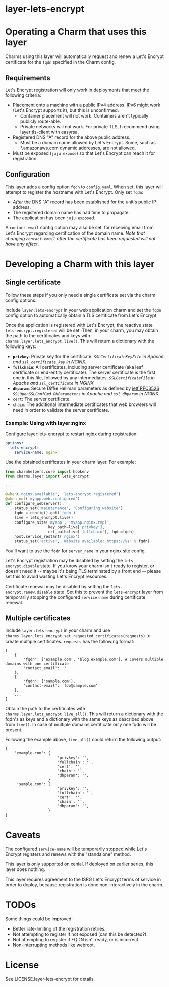 
# layer-lets-encrypt

# Operating a Charm that uses this layer

Charms using this layer will automatically request and renew a Let's Encrypt certificate for the `fqdn` specified in the Charm config.

## Requirements

Let's Encrypt registration will only work in deployments that meet the
following criteria:

- Placement onto a machine with a public IPv4 address. IPv6 might work (Let's
  Encrypt supports it), but this is unconfirmed.
  - Container placement will not work. Containers aren't typically publicly
    route-able.
  - Private networks will not work. For private TLS, I recommend using
    layer:tls-client with easyrsa.
- Registered DNS "A" record for the above public address.
  - Must be a domain name allowed by Let's Encrypt. Some, such as
    *.amazonaws.com dynamic addresses, are not allowed.
- Must be exposed (`juju expose`) so that Let's Encrypt can reach it for
  registration.

## Configuration

This layer adds a config option `fqdn` to `config.yaml`. When set, this layer
will attempt to register the hostname with Let's Encrypt. Only set `fqdn`:
- _After_ the DNS "A" record has been established for the unit's public IP
  address.
- The registered domain name has had time to propagate.
- The application has been `juju expose`d.

A `contact-email` config option may also be set, for receiving email from Let's Encrypt regarding certification of the domain name. *Note that changing `contact-email` after the certificate has been requested will not have any effect.*

# Developing a Charm with this layer

## Single certificate

Follow these steps if you only need a single certificate set via the charm config options.

Include `layer:lets-encrypt` in your web application charm and set the `fqdn` config option to automatically obtain a TLS certificate from Let's Encrypt.

Once the application is registered with Let's Encrypt, the reactive state
`lets-encrypt.registered` will be set. Then, in your charm, you may obtain the
path to the certificates and keys with `charms.layer.lets_encrypt.live()`. This will return a dictionary with the following keys:

 - **`privkey`**: Private key for the certificate. *`SSLCertificateKeyFile` in Apache and `ssl_certificate_key` in NGINX.*
 - **`fullchain`**: All certificates, including server certificate (aka leaf certificate or end-entity certificate). The server certificate is the first one in this file, followed by any intermediates. *`SSLCertificateFile` in Apache and `ssl_certificate` in NGINX.*
 - **`dhparam`**: Secure Diffie Hellman parameters as defined by [ietf RFC3526](https://tools.ietf.org/html/rfc3526#page-5) *`SSLOpenSSLConfCmd DHParameters` in Apache and `ssl_dhparam` in NGINX.*
 - `cert`: The server certificate.
 - `chain`: The additional intermediate certificates that web browsers will need in order to validate the server certificate.

### Example: Using with layer:nginx

Configure layer:lets-encrypt to restart nginx during registration:

```yaml
options:
  lets-encrypt:
    service-name: nginx
```

Use the obtained certificates in your charm layer. For example:

```python
from charmhelpers.core import hookenv
from charms.layer import lets_encrypt

...

@when('nginx.available', 'lets-encrypt.registered')
@when_not('myapp.web.configured')
def configure_webserver():
    status_set('maintenance', 'Configuring website')
	fqdn = config().get('fqdn')
    live = lets_encrypt.live()
    configure_site('myapp', 'myapp.nginx.tmpl',
                   key_path=live['privkey'],
                   crt_path=live['fullchain'], fqdn=fqdn)
    host.service_restart('nginx')
    status_set('active', 'Website available: https://%s' % fqdn)
```

You'll want to use the `fqdn` for `server_name` in your nginx site config.

Let's Encrypt registration may be disabled by setting the
`lets-encrypt.disable` state. If you know your charm isn't ready to register,
or doesn't need it -- maybe it's being TLS terminated by a front end -- please
set this to avoid wasting Let's Encrypt resources.

Certificate renewal may be disabled by setting the `lets-encrypt.renew.disable`
state. Set this to prevent the `lets-encrypt` layer from temporarily stopping
the configured `service-name` during certificate renewal.


## Multiple certificates

Include `layer:lets-encrypt` in your charm and use `charms.layer.lets_encrypt.set_requested_certificates(requests)` to create multiple certificates. `requests` has the following format:
```
[
    {
        'fqdn': ['example.com', 'blog.example.com'], # Covers multiple domains with one certificate
        'contact_email': ''
    },
    {
        'fqdn': ['sample.com'],
        'contact-email': 'foo@sample.com'
    },
    ...
]
```
Obtain the path to the certificates with `charms.layer.lets_encrypt.live_all()`. This will return a dictionary with the fqdn's as keys and a dictionary with the same keys as described above from `live()`. In case of multiple domains certificate only one fqdn will be present.

Following the example above, `live_all()` could return the following output:
```
{
    'example.com': {
                       'privkey': '',
                       'fullchain': '',
                       'cert': '',
                       'chain': '',
                       'dhparam': '',
                   }
     'sample.com': {
                       'privkey': '',
                       'fullchain': '',
                       'cert': '',
                       'chain': '',
                       'dhparam': '',
                   }
}
```
 
# Caveats

The configured `service-name` will be temporarily stopped while Let's Encrypt
registers and renews with the "standalone" method.

This layer is only supported on xenial. If deployed on earlier series, this
layer does nothing.

This layer requires agreement to the ISRG Let's Encrypt terms of service in
order to deploy, because registration is done non-interactively in the charm.

# TODOs

Some things could be improved:

- Better rate-limiting of the registration retries.
- Not attempting to register if not exposed (can this be detected?).
- Not attempting to register if FQDN isn't ready, or is incorrect.
- Non-interrupting methods like webroot.

# License

See LICENSE.layer-lets-encrypt for details.
